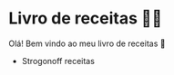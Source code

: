 # Livro de receitas :man_cook: 

Olá! Bem vindo ao meu livro de receitas :wave:

- Strogonoff receitas



